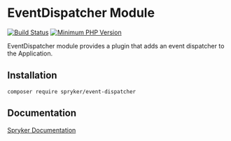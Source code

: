 # EventDispatcher Module
[![Build Status](https://travis-ci.org/spryker/event-dispatcher.svg)](https://travis-ci.org/spryker/event-dispatcher)
[![Minimum PHP Version](https://img.shields.io/badge/php-%3E%3D%207.2-8892BF.svg)](https://php.net/)

EventDispatcher module provides a plugin that adds an event dispatcher to the Application.

## Installation

```
composer require spryker/event-dispatcher
```

## Documentation

[Spryker Documentation](https://academy.spryker.com/developing_with_spryker/module_guide/modules.html)
